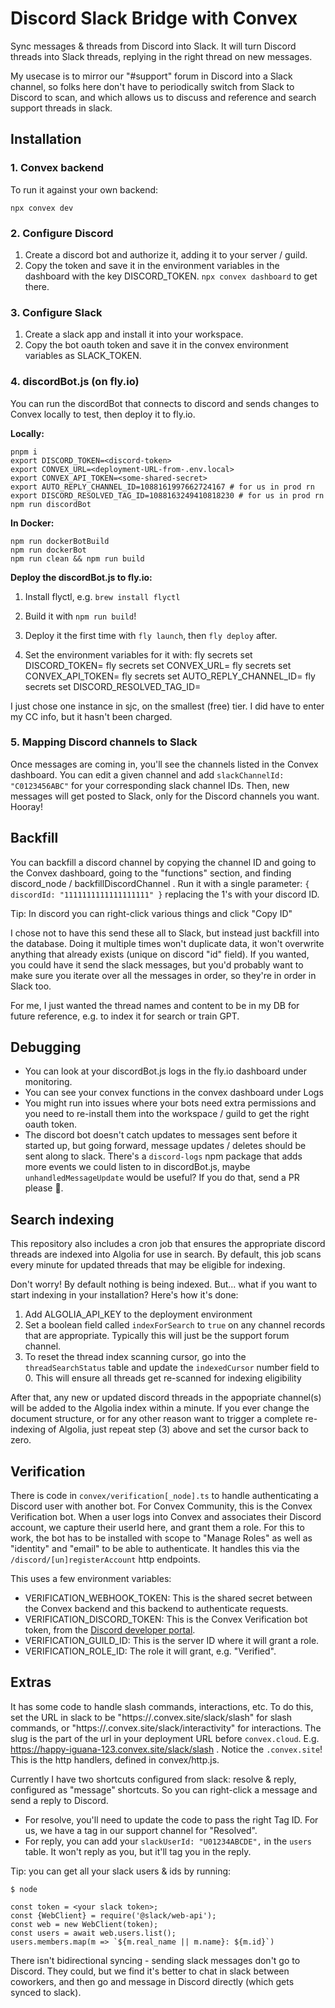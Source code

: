 # Discord Slack Bridge with Convex

Sync messages & threads from Discord into Slack.
It will turn Discord threads into Slack threads, replying in the right thread on
new messages.

My usecase is to mirror our "#support" forum in Discord into a Slack channel, so
folks here don't have to periodically switch from Slack to Discord to scan, and
which allows us to discuss and reference and search support threads in slack.

## Installation

### 1. Convex backend

To run it against your own backend:

```
npx convex dev
```

### 2. Configure Discord

1. Create a discord bot and authorize it, adding it to your server / guild.
2. Copy the token and save it in the environment variables in the dashboard
   with the key DISCORD_TOKEN. `npx convex dashboard` to get there.

### 3. Configure Slack

1. Create a slack app and install it into your workspace.
2. Copy the bot oauth token and save it in the convex environment variables as
   SLACK_TOKEN.

### 4. discordBot.js (on fly.io)

You can run the discordBot that connects to discord and sends changes to Convex
locally to test, then deploy it to fly.io.

**Locally:**

```
pnpm i
export DISCORD_TOKEN=<discord-token>
export CONVEX_URL=<deployment-URL-from-.env.local>
export CONVEX_API_TOKEN=<some-shared-secret>
export AUTO_REPLY_CHANNEL_ID=1088161997662724167 # for us in prod rn
export DISCORD_RESOLVED_TAG_ID=1088163249410818230 # for us in prod rn
npm run discordBot
```

**In Docker:**

```
npm run dockerBotBuild
npm run dockerBot
npm run clean && npm run build
```

**Deploy the discordBot.js to fly.io:**

1. Install flyctl, e.g. `brew install flyctl`
2. Build it with `npm run build`!
3. Deploy it the first time with `fly launch`, then `fly deploy` after.

4. Set the environment variables for it with:
   fly secrets set DISCORD_TOKEN=<discord-token>
   fly secrets set CONVEX_URL=<deployment-URL>
   fly secrets set CONVEX_API_TOKEN=<shared-token>
   fly secrets set AUTO_REPLY_CHANNEL_ID=<resolved-tag-id>
   fly secrets set DISCORD_RESOLVED_TAG_ID=<resolved-tag-id>

I just chose one instance in sjc, on the smallest (free) tier.
I did have to enter my CC info, but it hasn't been charged.

### 5. Mapping Discord channels to Slack

Once messages are coming in, you'll see the channels listed in the Convex
dashboard. You can edit a given channel and add `slackChannelId: "C0123456ABC"`
for your corresponding slack channel IDs. Then, new messages will get posted to
Slack, only for the Discord channels you want. Hooray!

## Backfill

You can backfill a discord channel by copying the channel ID and going to the
Convex dashboard, going to the "functions" section, and finding
discord_node / backfillDiscordChannel .
Run it with a single parameter: `{ discordId: "1111111111111111111" }`
replacing the 1's with your discord ID.

Tip: In discord you can right-click various things and click "Copy ID"

I chose not to have this send these all to Slack, but instead just backfill into
the database. Doing it multiple times won't duplicate data, it won't overwrite
anything that already exists (unique on discord "id" field). If you wanted,
you could have it send the slack messages, but you'd probably want to make sure
you iterate over all the messages in order, so they're in order in Slack too.

For me, I just wanted the thread names and content to be in my DB for future
reference, e.g. to index it for search or train GPT.

## Debugging

- You can look at your discordBot.js logs in the fly.io dashboard under monitoring.
- You can see your convex functions in the convex dashboard under Logs
- You might run into issues where your bots need extra permissions and you need
  to re-install them into the workspace / guild to get the right oauth token.
- The discord bot doesn't catch updates to messages sent before it started
  up, but going forward, message updates / deletes should be sent along to slack.
  There's a `discord-logs` npm package that adds more events we could listen to
  in discordBot.js, maybe `unhandledMessageUpdate` would be useful?
  If you do that, send a PR please 🙏.

## Search indexing

This repository also includes a cron job that ensures the appropriate discord
threads are indexed into Algolia for use in search. By default, this job
scans every minute for updated threads that may be eligible for indexing.

Don't worry! By default nothing is being indexed. But... what if you want
to start indexing in your installation? Here's how it's done:

1.  Add ALGOLIA_API_KEY to the deployment environment
2.  Set a boolean field called `indexForSearch` to `true` on any channel records
    that are appropriate. Typically this will just be the support forum channel.
3.  To reset the thread index scanning cursor, go into the `threadSearchStatus`
    table and update the `indexedCursor` number field to 0. This will ensure all
    threads get re-scanned for indexing eligibility

After that, any new or updated discord threads in the appopriate channel(s) will
be added to the Algolia index within a minute. If you ever change the document
structure, or for any other reason want to trigger a complete re-indexing of
Algolia, just repeat step (3) above and set the cursor back to zero.

## Verification

There is code in `convex/verification[_node].ts` to handle authenticating a Discord
user with another bot. For Convex Community, this is the Convex Verification bot.
When a user logs into Convex and associates their Discord account, we capture
their userId here, and grant them a role. For this to work, the bot has to be installed with
scope to "Manage Roles" as well as "identity" and "email" to be able to authenticate.
It handles this via the `/discord/[un]registerAccount` http endpoints.

This uses a few environment variables:

- VERIFICATION_WEBHOOK_TOKEN: This is the shared secret between the Convex backend
  and this backend to authenticate requests.
- VERIFICATION_DISCORD_TOKEN: This is the Convex Verification bot token, from the
  [Discord developer portal](https://discord.com/developers/applications).
- VERIFICATION_GUILD_ID: This is the server ID where it will grant a role.
- VERIFICATION_ROLE_ID: The role it will grant, e.g. "Verified".

## Extras

It has some code to handle slash commands, interactions, etc.
To do this, set the URL in slack to be
"https://<project-slug>.convex.site/slack/slash" for slash commands, or
"https://<project-slug>.convex.site/slack/interactivity" for interactions.
The slug is the part of the url in your deployment URL before `convex.cloud`.
E.g. https://happy-iguana-123.convex.site/slack/slash .
Notice the `.convex.site`! This is the http handlers, defined in convex/http.js.

Currently I have two shortcuts configured from slack: resolve & reply,
configured as "message" shortcuts. So you can right-click a message and send a
reply to Discord.

- For resolve, you'll need to update the code to pass the
  right Tag ID. For us, we have a tag in our support channel for "Resolved".
- For reply, you can add your `slackUserId: "U01234ABCDE",` in the `users`
  table. It won't reply as you, but it'll tag you in the reply.

Tip: you can get all your slack users & ids by running:

```
$ node

const token = <your slack token>;
const {WebClient} = require('@slack/web-api');
const web = new WebClient(token);
const users = await web.users.list();
users.members.map(m => `${m.real_name || m.name}: ${m.id}`)
```

There isn't bidirectional syncing - sending slack messages don't go to Discord.
They could, but we find it's better to chat in slack between coworkers, and
then go and message in Discord directly (which gets synced to slack).

